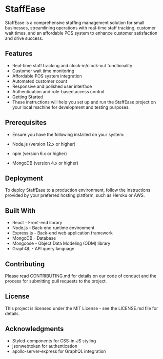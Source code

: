# StaffEase

StaffEase is a comprehensive staffing management solution for small businesses, streamlining operations with real-time staff tracking, customer wait times, and an affordable POS system to enhance customer satisfaction and drive success.

## Features
* Real-time staff tracking and clock-in/clock-out functionality
* Customer wait time monitoring
* Affordable POS system integration
* Automated customer count
* Responsive and polished user interface
* Authentication and role-based access control
* Getting Started
* These instructions will help you set up and run the StaffEase project on your local machine for development and testing purposes.

## Prerequisites
* Ensure you have the following installed on your system:

* Node.js (version 12.x or higher)
* npm (version 6.x or higher)
* MongoDB (version 4.x or higher)


## Deployment
To deploy StaffEase to a production environment, follow the instructions provided by your preferred hosting platform, such as Heroku or AWS.

## Built With
* React - Front-end library
* Node.js - Back-end runtime environment
* Express.js - Back-end web application framework
* MongoDB - Database
* Mongoose - Object Data Modeling (ODM) library
* GraphQL - API query language

## Contributing
Please read CONTRIBUTING.md for details on our code of conduct and the process for submitting pull requests to the project.

## License
This project is licensed under the MIT License - see the LICENSE.md file for details.

## Acknowledgments
* Styled-components for CSS-in-JS styling
* jsonwebtoken for authentication
* apollo-server-express for GraphQL integration
